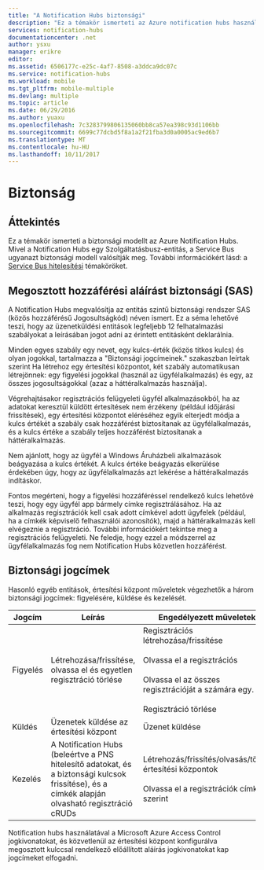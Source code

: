 ```yaml
---
title: "A Notification Hubs biztonsági"
description: "Ez a témakör ismerteti az Azure notification hubs használatával biztonságát."
services: notification-hubs
documentationcenter: .net
author: ysxu
manager: erikre
editor: 
ms.assetid: 6506177c-e25c-4af7-8508-a3ddca9dc07c
ms.service: notification-hubs
ms.workload: mobile
ms.tgt_pltfrm: mobile-multiple
ms.devlang: multiple
ms.topic: article
ms.date: 06/29/2016
ms.author: yuaxu
ms.openlocfilehash: 7c3283799806135060bb8ca57ea398c93d1106bb
ms.sourcegitcommit: 6699c77dcbd5f8a1a2f21fba3d0a0005ac9ed6b7
ms.translationtype: MT
ms.contentlocale: hu-HU
ms.lasthandoff: 10/11/2017
---
```

# <a name="security"></a>Biztonság
## <a name="overview"></a>Áttekintés
Ez a témakör ismerteti a biztonsági modellt az Azure Notification Hubs. Mivel a Notification Hubs egy Szolgáltatásbusz-entitás, a Service Bus ugyanazt biztonsági modell valósítják meg. További információkért lásd: a [Service Bus hitelesítési](https://msdn.microsoft.com/library/azure/dn155925.aspx) témaköröket.

## <a name="shared-access-signature-security-sas"></a>Megosztott hozzáférési aláírást biztonsági (SAS)
A Notification Hubs megvalósítja az entitás szintű biztonsági rendszer SAS (közös hozzáférésű Jogosultságkód) néven ismert. Ez a séma lehetővé teszi, hogy az üzenetküldési entitások legfeljebb 12 felhatalmazási szabályokat a leírásában jogot adni az érintett entitásként deklarálnia.

Minden egyes szabály egy nevet, egy kulcs-érték (közös titkos kulcs) és olyan jogokkal, tartalmazza a "Biztonsági jogcímeinek." szakaszban leírtak szerint Ha létrehoz egy értesítési központot, két szabály automatikusan létrejönnek: egy figyelési jogokkal (használ az ügyfélalkalmazás) és egy, az összes jogosultságokkal (azaz a háttéralkalmazás használja).

Végrehajtásakor regisztrációs felügyeleti ügyfél alkalmazásokból, ha az adatokat keresztül küldött értesítések nem érzékeny (például időjárási frissítések), egy értesítési központot eléréséhez egyik elterjedt módja a kulcs értékét a szabály csak hozzáférést biztosítanak az ügyfélalkalmazás, és a kulcs értéke a szabály teljes hozzáférést biztosítanak a háttéralkalmazás.

Nem ajánlott, hogy az ügyfél a Windows Áruházbeli alkalmazások beágyazása a kulcs értékét. A kulcs értéke beágyazás elkerülése érdekében úgy, hogy az ügyfélalkalmazás azt lekérése a háttéralkalmazás indításkor.

Fontos megérteni, hogy a figyelési hozzáféréssel rendelkező kulcs lehetővé teszi, hogy egy ügyfél app bármely címke regisztrálásához. Ha az alkalmazás regisztrációk kell csak adott címkével adott ügyfelek (például, ha a címkék képviselő felhasználói azonosítók), majd a háttéralkalmazás kell elvégeznie a regisztráció. További információkért tekintse meg a regisztrációs felügyeleti. Ne feledje, hogy ezzel a módszerrel az ügyfélalkalmazás fog nem Notification Hubs közvetlen hozzáférést.

## <a name="security-claims"></a>Biztonsági jogcímek
Hasonló egyéb entitások, értesítési központ műveletek végezhetők a három biztonsági jogcímek: figyelésére, küldése és kezelését.

| Jogcím | Leírás | Engedélyezett műveletek |
| --- | --- | --- |
| Figyelés |Létrehozása/frissítése, olvassa el és egyetlen regisztráció törlése |Regisztrációs létrehozása/frissítése<br><br>Olvassa el a regisztrációs<br><br>Olvassa el az összes regisztrációját a számára egy.<br><br>Regisztráció törlése |
| Küldés |Üzenetek küldése az értesítési központ |Üzenet küldése |
| Kezelés |A Notification Hubs (beleértve a PNS hitelesítő adatokat, és a biztonsági kulcsok frissítése), és a címkék alapján olvasható regisztráció cRUDs |Létrehozás/frissítés/olvasás/törlés értesítési központok<br><br>Olvassa el a regisztrációk címke szerint |

Notification hubs használatával a Microsoft Azure Access Control jogkivonatokat, és közvetlenül az értesítési központ konfigurálva megosztott kulccsal rendelkező előállított aláírás jogkivonatokat kap jogcímeket elfogadni.

